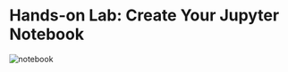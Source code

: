 # Hands-on Lab: Create Your Jupyter Notebook
![notebook](https://github.com/user-attachments/assets/b95ac5b5-4fda-49f6-89b2-c609c5c8ed82)
